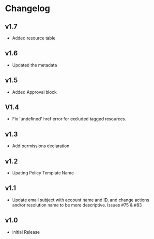 # Changelog

## v1.7

- Added resource table

## v1.6

- Updated the metadata

## v1.5

- Added Approval block

## V1.4

- Fix 'undefined' href error for excluded tagged resources.

## v1.3

- Add permissions declaration

## v1.2

- Upating Policy Template Name

## v1.1

- Update email subject with account name and ID, and change actions and/or resolution name to be more descriptive. Issues #75 & #83

## v1.0

- Initial Release
